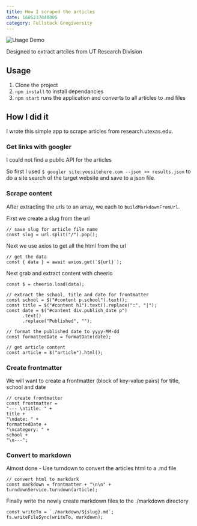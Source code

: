 ```yaml
---
title: How I scraped the articles
date: 1605237848005
category: Fullstack Gregiversity
---
```


![Usage Demo](/usage-demo.gif)

Designed to extract artciles from UT Research Division

## Usage

1. Clone the project
2. `npm install` to install dependancies
3. `npm start` runs the application and converts to all articles to .md files

## How I did it

I wrote this simple app to scrape articles from research.utexas.edu.

### Get links with googler

I could not find a public API for the articles

So first I used `$ googler site:yousitehere.com --json >> results.json` to do a site search of the target website and save to a json file.

### Scrape content

After extracting the urls to an array, we each to `buildMarkdownFromUrl`.

First we create a slug from the url

```
// save slug for article file name
const slug = url.split("/").pop();
```

Next we use axios to get all the html from the url

```
// get the data
const { data } = await axios.get(`${url}`);
```

Next grab and extract content with cheerio

```
const $ = cheerio.load(data);

// extract the school, title and date for frontmatter
const school = $("#content p.school").text();
const title = $("#content h1").text().replace(":", "|");
const date = $("#content div.publish_date p")
      .text()
      .replace("Published", "");

// format the published date to yyyy-MM-dd
const formattedDate = formatDate(date);

// get article content
const article = $("article").html();
```

### Create frontmatter

We will want to create a frontmatter (block of key-value pairs) for title, school and date

```
// create frontmatter
const frontmatter =
"--- \ntitle: " +
title +
"\ndate: " +
formattedDate +
"\ncategory: " +
school +
"\n---";

```

### Convert to markdown

Almost done - Use turndown to convert the articles html to a .md file

```
// convert html to markdark
const markdown = frontmatter + "\n\n" + turndownService.turndown(article);
```

Finally write the newly create markdown files to the ./markdown directory

```
const writeTo = `./markdown/${slug}.md`;
fs.writeFileSync(writeTo, markdown);
```
